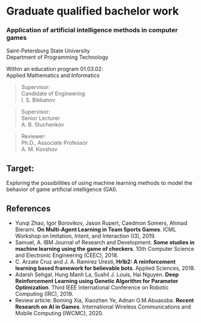 # Graduate qualified bachelor work

### Application of artificial intelligence methods in computer games

Saint-Petersburg State University <br>
Department of Programming Technology

Within an education program 01.03.02: <br> 
Applied Mathematics and Informatics

> Supervisor: <br>
> Candidate of Engineering <br>
> I. S. Blekanov <br>

> Supervisor: <br>
> Senior Lecturer <br>
> A. B. Stuchenkov <br>

> Reviewer: <br>
> Ph.D., Associate Professor <br>
> A. M. Kovshov <br>

## Target:
Exploring the possibilities of using machine learning methods to model the behavior of game artificial intelligence (GAI).

## References
- Yunqi Zhao, Igor Borovikov, Jason Rupert, Caedmon Somers, Ahmad Bierami. **On Multi-Agent Learning in Team Sports Games**. ICML Workshop on Imitation, Intent, and Interaction (I3), 2019.
- Samuel, A. IBM Journal of Research and Development. **Some studies in machine learning using the game of checkers**. 10th Computer Science and Electronic Engineering (CEEC), 2018.
- C. Arzate Cruz and J. A. Ramirez Uresti, **Hrlb2: A reinforcement learning based framework for believable bots**. Applied Sciences, 2018.
- Adarsh Sehgal, Hung Manh La, Sushil J. Louis, Hai Nguyen. **Deep Reinforcement Learning using Genetic Algorithm for Parameter Optimization**. Third IEEE International Conference on Robotic Computing (IRC), 2019.
- Review article:
Boming Xia, Xiaozhen Ye, Adnan O.M.Abuassba. **Recent Research on AI in Games**. International Wireless Communications and Mobile Computing (IWCMC), 2020.
